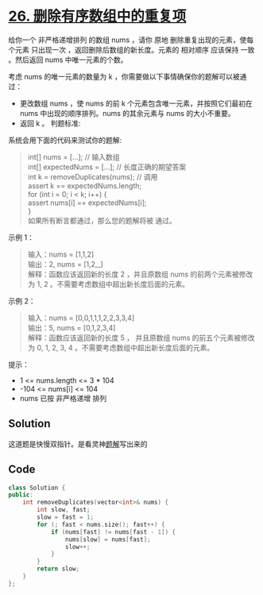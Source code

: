 # [26. 删除有序数组中的重复项](https://leetcode.cn/problems/remove-duplicates-from-sorted-array/description/)

给你一个 非严格递增排列 的数组 nums ，请你 原地 删除重复出现的元素，使每个元素 只出现一次 ，返回删除后数组的新长度。元素的 相对顺序 应该保持 一致 。然后返回 nums 中唯一元素的个数。

考虑 nums 的唯一元素的数量为 k ，你需要做以下事情确保你的题解可以被通过：

- 更改数组 nums ，使 nums 的前 k 个元素包含唯一元素，并按照它们最初在 nums 中出现的顺序排列。nums 的其余元素与 nums 的大小不重要。
- 返回 k 。
判题标准:

系统会用下面的代码来测试你的题解:

> int[] nums = [...]; // 输入数组  
> int[] expectedNums = [...]; // 长度正确的期望答案  
> int k = removeDuplicates(nums); // 调用  
> assert k == expectedNums.length;  
> for (int i = 0; i < k; i++) {  
>     assert nums[i] == expectedNums[i];  
> }  
如果所有断言都通过，那么您的题解将被 通过。

 

示例 1：

> 输入：nums = [1,1,2]  
> 输出：2, nums = [1,2,_]  
> 解释：函数应该返回新的长度 2 ，并且原数组 nums 的前两个元素被修改为 1, 2 。不需要考虑数组中超出新长度后面的元素。  

示例 2：

> 输入：nums = [0,0,1,1,1,2,2,3,3,4]  
> 输出：5, nums = [0,1,2,3,4]  
> 解释：函数应该返回新的长度 5 ， 并且原数组 nums 的前五个元素被修改为 0, 1, 2, 3, 4 。不需要考虑数组中超出新长度后面的元素。  
 

提示：

- 1 <= nums.length <= 3 * 104
- -104 <= nums[i] <= 104
- nums 已按 非严格递增 排列

## Solution

这道题是快慢双指针。是看灵神[题解](https://leetcode.cn/problems/remove-duplicates-from-sorted-array/solutions/2807162/gen-zhao-wo-guo-yi-bian-shi-li-2ni-jiu-m-rvyk)写出来的

## Code

```cpp
class Solution {
public:
    int removeDuplicates(vector<int>& nums) {
        int slow, fast;
        slow = fast = 1;
        for (; fast < nums.size(); fast++) {
            if (nums[fast] != nums[fast - 1]) {
                nums[slow] = nums[fast];
                slow++;
            }
        }
        return slow;
    }
};
```
